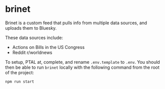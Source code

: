 # brinet
Brinet is a custom feed that pulls info from multiple data sources, and uploads them to Bluesky.

These data sources include:
- Actions on Bills in the US Congress
- Reddit r/worldnews

To setup, PTAL at, complete, and rename `.env.template` to `.env`.
You should then be able to run `brinet` locally with the following command from the root of the project:
```
npm run start
```
